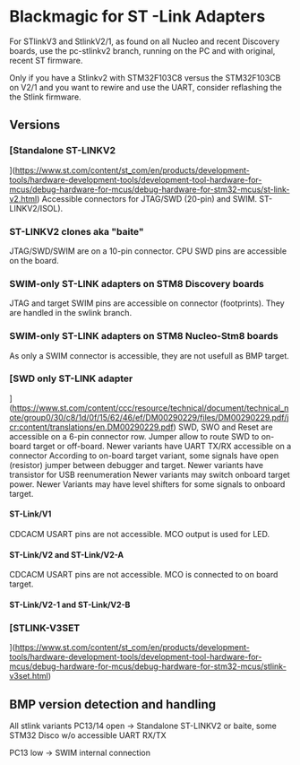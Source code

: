 # Blackmagic for ST -Link Adapters

For STlinkV3 and StlinkV2/1, as found on all Nucleo and recent Discovery
boards, use the pc-stlinkv2 branch, running on the PC and with original,
recent ST firmware.

Only if you have a Stlinkv2 with STM32F103C8 versus the STM32F103CB on V2/1
and you want to rewire and use the UART, consider reflashing the the Stlink
firmware.

## Versions

### [Standalone ST-LINKV2
](https://www.st.com/content/st_com/en/products/development-tools/hardware-development-tools/development-tool-hardware-for-mcus/debug-hardware-for-mcus/debug-hardware-for-stm32-mcus/st-link-v2.html)
Accessible connectors for JTAG/SWD (20-pin) and SWIM.
ST-LINKV2/ISOL).
### ST-LINKV2 clones aka "baite"
JTAG/SWD/SWIM are on a 10-pin connector. CPU SWD pins are accessible on the
board.
### SWIM-only ST-LINK adapters on STM8 Discovery boards
JTAG and target SWIM pins are accessible on connector (footprints). They are handled in the swlink branch.
### SWIM-only ST-LINK adapters on STM8 Nucleo-Stm8 boards
As only a SWIM connector is accessible, they are not usefull as BMP target.
### [SWD only ST-LINK adapter
](https://www.st.com/content/ccc/resource/technical/document/technical_note/group0/30/c8/1d/0f/15/62/46/ef/DM00290229/files/DM00290229.pdf/jcr:content/translations/en.DM00290229.pdf)
 SWD, SWO and Reset are accessible on a 6-pin connector row.
 Jumper allow to route SWD to on-board target or off-board.
 Newer variants have UART TX/RX accessible on a connector
 According to on-board target variant, some signals have open (resistor)  jumper between debugger and target.
 Newer variants have transistor for USB reenumeration
 Newer variants may switch onboard target power.
 Newer Variants may have level shifters for some signals to onboard target.
#### ST-Link/V1
CDCACM USART pins are not accessible. MCO output is used for LED.
#### ST-Link/V2 and ST-Link/V2-A
CDCACM USART pins are not accessible. MCO is connected to on board target.
#### ST-Link/V2-1 and ST-Link/V2-B
### [STLINK-V3SET
](https://www.st.com/content/st_com/en/products/development-tools/hardware-development-tools/development-tool-hardware-for-mcus/debug-hardware-for-mcus/debug-hardware-for-stm32-mcus/stlink-v3set.html)

## BMP version detection and handling
All stlink variants
PC13/14 open -> Standalone ST-LINKV2 or baite, some STM32 Disco w/o accessible
UART RX/TX

PC13 low -> SWIM internal connection

